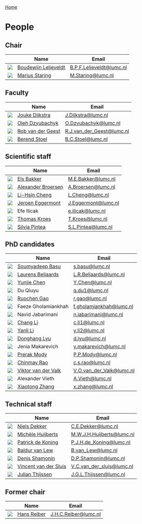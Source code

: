 [Home](index.md)

# People

## Chair

|                                                | Name                                                   | Email                    |
|------------------------------------------------|--------------------------------------------------------|--------------------------|
| ![](assets/img/Boudewijn_Lelieveldt_small.jpg) | [Boudewijn Lelieveldt](people/boudewijn_lelieveldt.md) | B.P.F.Lelieveldt@lumc.nl |
| ![](assets/img/Marius_Staring_small.png)       | [Marius Staring](people/marius_staring.md)             | M.Staring@lumc.nl        |

## Faculty

|                                             | Name                                             | Email                     |
|---------------------------------------------|--------------------------------------------------|---------------------------|
| ![](assets/img/Jouke_Dijkstra_small.jpg)    | [Jouke Dijkstra](people/jouke_dijkstra.md)       | J.Dijkstra@lumc.nl        |
| ![](assets/img/Oleh_Dzyubachyk_small.jpg)   | [Oleh Dzyubachyk](people/oleh_dzyubachyk.md)     | O.Dzyubachyk@lumc.nl      |
| ![](assets/img/Rob_van_der_Geest_small.jpg) | [Rob van der Geest](people/rob_van_der_geest.md) | R.J.van_der_Geest@lumc.nl |
| ![](assets/img/Berend_Stoel_small.jpg)      | [Berend Stoel](people/berend_stoel.md)           | B.C.Stoel@lumc.nl         |

## Scientific staff

|                                              | Name                                               | Email               |
|----------------------------------------------|----------------------------------------------------|---------------------|
| ![](assets/img/Els_Bakker_small.jpg)         | [Els Bakker](people/els_bakker.md)                 | M.E.Bakker@lumc.nl  |
| ![](assets/img/Alexander_Broersen_small.jpg) | [Alexander Broersen](people/alexander_broersen.md) | A.Broersen@lumc.nl  |
| ![](assets/img/Lis-Hsin_Cheng_small.jpg)     | [Li-Hsin Cheng](people/li-hsin_cheng.md)           | L.Cheng@lumc.nl     |
| ![](assets/img/Jeroen_Eggermont_small.jpg)   | [Jeroen Eggermont](people/jeroen_eggermont)        | J.Eggermont@lumc.nl |
| ![](assets/img/Efe_Ilicak_small.jpg)         | Efe Ilicak                                         | e.ilicak@lumc.nl    |
| ![](assets/img/Thomas_Kroes_small.jpg)       | [Thomas Kroes](people/thomas_kroes.md)             | T.Kroes@lumc.nl     |
| ![](assets/img/Silvia_Pintea_small.jpg)      | [Silvia Pintea](people/silvia_pintea.md)           | S.L.Pintea@lumc.nl  |

## PhD candidates

|                                               | Name                                                 | Email                    |
|-----------------------------------------------|------------------------------------------------------|--------------------------|
| ![](assets/img/Soomyadeep_Basu_small.jpg)     | [Soumyadeep Basu](people/soumyadeep_basu.md)         | s.basu@lumc.nl           |
| ![](assets/img/Lauren_Beljaards_small.jpg)    | [Laurens Beljaards](people/laurens_beljaards.md)     | L.R.Beljaards@lumc.nl    |
| ![](assets/img/Yinjie_Chen_small.jpg)         | [Yunjie Chen](people/yunjie_chen.md)                 | Y.Chen@lumc.nl           |
| ![](assets/img/Qiuyu_Du_small.jpg)            | Du Qiuyu                                             | q.du1@lumc.nl            |
| ![](assets/img/Ruochen_Gao_small.jpg)         | [Ruochen Gao](people/ruochen_gao.md)                 | r.gao@lumc.nl            |
| ![](assets/img/Faeze_Gholamiankhah_small.jpg) | Faeze Gholamiankhah                                  | f.gholamiankhah@lumc.nl  |
| ![](assets/img/Navid_Jabarimani_small.png)    | Navid Jabarimani                                     | n.jabarimani@lumc.nl     |
| ![](assets/img/Chang_Li_small.jpg)            | [Chang Li](people/chang_li.md)                       | c.li1@lumc.nl            |
| ![](assets/img/Yanli_Li_small.jpg)            | [Yanli Li](people/yanli_li.md)                       | y.li2@lumc.nl            |
| ![](assets/img/Donghang_Lyu_small.jpg)        | [Donghang Lyu](people/donghang_lyu.md)               | d.lyu@lumc.nl            |
| ![](assets/img/Jenia_Makarevich_small.jpg)    | Jenia Makarevich                                     | y.makarevich@lumc.nl     |
| ![](assets/img/Prerak_Mody_small.jpg)         | [Prerak Mody](people/prerak_mody.md)                 | P.P.Mody@lumc.nl         |
| ![](assets/img/Chinmay_Rao_small.jpg)         | [Chinmay Rao](people/chinmay_rao.md)                 | c.s.rao@lumc.nl          |
| ![](assets/img/Viktor_van_der_Valk_small.jpg) | [Viktor van der Valk](people/viktor_van_der_valk.md) | V.O.van_der_Valk@lumc.nl |
| ![](assets/img/Alexander_Vieth_small.jpg)     | Alexander Vieth                                      | A.Vieth@lumc.nl          |
| ![](assets/img/Xiaotong_Zhang_small.jpg)      | [Xiaotong Zhang](people/xiaotong_zhang.md)           | x.zhang@lumc.nl          |

## Technical staff

|                                                 | Name                                                     | Email                     |
|-------------------------------------------------|----------------------------------------------------------|---------------------------|
| ![](assets/img/Niels_Dekker_small.jpg)          | [Niels Dekker](people/niels_dekker.md)                   | C.E.Dekker@lumc.nl        |
| ![](assets/img/Michele_Huijberts_small.jpg)     | [Michèle Huijberts](people/michele_huijberts.md)         | M.W.J.H.Huijberts@lumc.nl |
| ![](assets/img/Patrick_de_Koning_small.jpg)     | [Patrick de Koning](people/patrick_de_koning.md)         | P.J.H.de_Koning@lumc.nl   |
| ![](assets/img/Baldur_van_Lew_small.jpg)        | [Baldur van Lew](people/baldur_van_lew.md)               | B.van_Lew@lumc.nl         |
| ![](assets/img/Denis_Shamonin_small.jpg)        | [Denis Shamonin](people/denis_shamonin.md)               | D.P.Shamonin@lumc.nl      |
| ![](assets/img/Vincent_van_der_Sluis_small.jpg) | [Vincent van der Sluis](people/vincent_van_der_sluis.md) | V.C.van_der_sluis@lumc.nl |
| ![](assets/img/Julian_Thijsen_small.jpg)        | [Julian Thijssen](people/julian_thijsen.md)              | J.G.L.Thijssen@lumc.nl    |


## Former chair

|                                       | Name                                 | Email                |
|---------------------------------------|--------------------------------------|----------------------|
| ![](assets/img/Hans_Reiber_small.jpg) | [Hans Reiber](people/hans_reiber.md) | J.H.C.Reiber@lumc.nl |